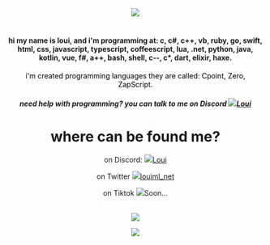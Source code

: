 <div align="center">
<img src="https://readme-typing-svg.herokuapp.com?font=Impact&size=21&duration=5015&pause=1000&color=FFFFFFFF&center=true&vCenter=true&multiline=true&width=435&lines=hey%2C+welcome+to+my+github"/>
<h1></h1>
</div>
<h4 align="center">hi my name is loui, and i'm programming at: c, c#, c++, vb, ruby, go, swift, html, css, javascript, typescript, coffeescript, lua, .net, python, java, kotlin, vue, f#, a++, bash, shell, c--, c*, dart, elixir, haxe.</h4>
<p style="color: black" align="center">i'm created programming languages they are called: Cpoint, Zero, ZapScript.</p>
<h5 align="center">need help with programming? you can talk to me on Discord <a href="https://discord.com/users/782591039256920074"><img src="https://cdn.discordapp.com/avatars/782591039256920074/6a563b0be30e6916bb15eaa156bd1c63.webp?size=24">Loui</a></h5>
<h1 align="center">where can be found me?</h1>
<div align="center">
<p>on Discord: <a href="https://discord.com/users/782591039256920074"><img src="https://cdn.discordapp.com/avatars/782591039256920074/6a563b0be30e6916bb15eaa156bd1c63.webp?size=24">Loui</a></p>
<p>on Twitter <a href="https://twitter.com/louiml_net"><img src="https://cdn.discordapp.com/avatars/782591039256920074/6a563b0be30e6916bb15eaa156bd1c63.webp?size=24">louiml_net</a></p>
<p>on Tiktok <a><img src="https://cdn.discordapp.com/avatars/782591039256920074/6a563b0be30e6916bb15eaa156bd1c63.webp?size=24">Soon...</a></p>
</div>
<p align="center"><br>
<a href="https://discord.com/users/782591039256920074">
      <img src="https://cdn.discordapp.com/attachments/1010651524365566054/1010815554640171098/discordmakerapi.png?size=4096"/>
      </a>
</p>
<p align="center">
 <img src="https://github-readme-stats.vercel.app/api/top-langs/?username=louiml-net&langs_count=40&theme=black"/>
 </p>
